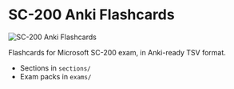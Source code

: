 # SC-200 Anki Flashcards

![SC-200 Anki Flashcards](banner.png)

Flashcards for Microsoft SC-200 exam, in Anki-ready TSV format.

- Sections in `sections/`
- Exam packs in `exams/`
